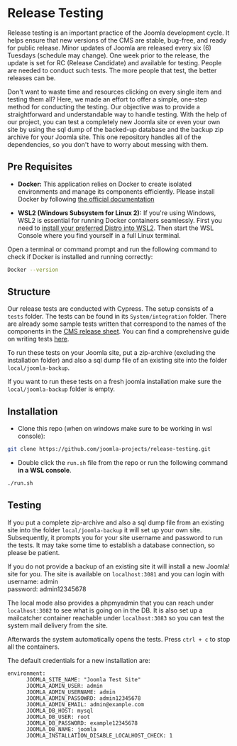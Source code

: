 # Release Testing
Release testing is an important practice of the Joomla development cycle. It helps ensure that new versions of the CMS are stable, bug-free, and ready for public release. Minor updates of Joomla are released every six (6) Tuesdays (schedule may change). One week prior to the release, the update is set for RC (Release Candidate) and available for testing. People are needed to conduct such tests. The more people that test, the better releases can be.

Don't want to waste time and resources clicking on every single item and testing them all? Here, we made an effort to offer a simple, one-step method for conducting the testing. Our objective was to provide a straightforward and understandable way to handle testing. With the help of our project, you can test a completely new Joomla site or even your own site by using the sql dump of the backed-up database and the backup zip archive for your Joomla site. This one repository handles all of the dependencies, so you don't have to worry about messing with them.

## Pre Requisites
* **Docker:** This application relies on Docker to create isolated environments and manage its components efficiently. Please install Docker by following [the official documentation](https://docs.docker.com/get-docker/)

* **WSL2 (Windows Subsystem for Linux 2):** If you're using Windows, WSL2 is essential for running Docker containers seamlessly. First you need to [install your preferred Distro into WSL2](https://learn.microsoft.com/en-us/windows/wsl/install). Then start the WSL Console where you find yourself in a full Linux terminal. 

Open a terminal or command prompt and run the following command to check if Docker is installed and running correctly:
```bash
Docker --version
```

## Structure
Our release tests are conducted with Cypress. The setup consists of a `tests` folder. The tests can be found in its `System/integration` folder. There are already some sample tests written that correspond to the names of the components in the [CMS release sheet](https://docs.google.com/spreadsheets/d/1ciTeoBmzcNJLvFkxIeOsjmUeZbKj1tHREZfQrm3X1-I/edit#gid=225816438). You can find a comprehensive guide on writing tests [here]().

To run these tests on your Joomla site, put a zip-archive (excluding the installation folder) and also a sql dump file of an existing site into the folder `local/joomla-backup`.

If you want to run these tests on a fresh joomla installation make sure the `local/joomla-backup` folder is empty.

## Installation
* Clone this repo (when on windows make sure to be working in wsl console):
```bash
git clone https://github.com/joomla-projects/release-testing.git
```

* Double click the `run.sh` file from the repo or run the following command **in a WSL console**.
```bash
./run.sh
```

## Testing
If you put a complete zip-archive and also a sql dump file from an existing site into the folder `local/joomla-backup` it will set up your own site. Subsequently, it prompts you for your site username and password to run the tests. It may take some time to establish a database connection, so please be patient.

If you do not provide a backup of an existing site it will install a new Joomla! site for you. The site is available on `localhost:3081` and you can login with\
username: admin \
password: admin12345678

The local mode also provides a phpmyadmin that you can reach under `localhost:3082` to see what is going on in the DB. It is also set up a mailcatcher container reachable under `localhost:3083` so you can test the system mail delivery from the site.

Afterwards the system automatically opens the tests. Press `ctrl + c` to stop all the containers.

The default credentials for a new installation are:
```
environment:
      JOOMLA_SITE_NAME: "Joomla Test Site"
      JOOMLA_ADMIN_USER: admin
      JOOMLA_ADMIN_USERNAME: admin
      JOOMLA_ADMIN_PASSOWRD: admin12345678
      JOOMLA_ADMIN_EMAIL: admin@example.com
      JOOMLA_DB_HOST: mysql
      JOOMLA_DB_USER: root
      JOOMLA_DB_PASSWORD: example12345678
      JOOMLA_DB_NAME: joomla
      JOOMLA_INSTALLATION_DISABLE_LOCALHOST_CHECK: 1
```
